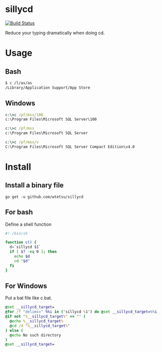 # sillycd

[![Build Status](https://travis-ci.com/wtetsu/sillycd.svg?branch=master)](https://travis-ci.com/wtetsu/sillycd)

Reduce your typing dramatically when doing cd.

# Usage

## Bash

```sh
$ c /l/as/as
/Library/Application Support/App Store
```

## Windows

```bat
c:\>c /pf/mss/100
c:\Program Files\Microsoft SQL Server\100

c:\>c /pf/mss
c:\Program Files\Microsoft SQL Server

c:\>c /pf/mss/v
C:\Program Files\Microsoft SQL Server Compact Edition\v4.0
```

# Install

## Install a binary file

```
go get -u github.com/wtetsu/sillycd
```

## For bash

Define a shell function

```sh
#! /bin/sh

function c() {
  d=`sillycd $1`
  if [ $? -eq 0 ]; then
    echo $d
    cd "$d"
  fi
}
```

## For Windows

Put a bat file like c.bat.

```bat
@set __sillycd_target=
@for /f "delims=" %%i in ('sillycd %1') do @set __sillycd_target=%%i
@if not "%__sillycd_target%" == "" (
  @echo %__sillycd_target%
  @cd /d "%__sillycd_target%"
) else (
  @echo No such directory
)
@set __sillycd_target=
```
